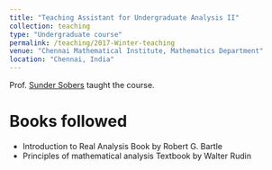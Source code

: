 ```yaml
---
title: "Teaching Assistant for Undergraduate Analysis II"
collection: teaching
type: "Undergraduate course"
permalink: /teaching/2017-Winter-teaching
venue: "Chennai Mathematical Institute, Mathematics Department"
location: "Chennai, India"
---
```


Prof. [Sunder Sobers](https://scholar.google.co.in/citations?user=_y7R15wAAAAJ&hl=en) taught the course.

Books followed
======

* Introduction to Real Analysis Book by Robert G. Bartle
* Principles of mathematical analysis Textbook by Walter Rudin
